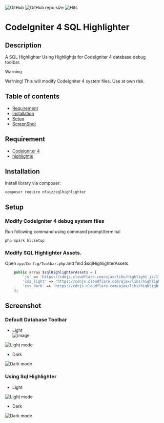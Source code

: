 ![GitHub](https://img.shields.io/github/license/nfaiz/ci4-sqlhighlighter)
![GitHub repo size](https://img.shields.io/github/repo-size/nfaiz/ci4-sqlhighlighter?label=size)
![Hits](https://hits.seeyoufarm.com/api/count/incr/badge.svg?url=nfaiz/ci4-sqlhighlighter)

# CodeIgniter 4 SQL Highlighter

## Description
A SQL Highlighter Using Highlightjs for CodeIgniter 4 database debug toolbar.

> [!WARNING]
> Warning! This will modify CodeIgniter 4 system files. Use at own risk.

## Table of contents
  * [Requirement](#requirement)
  * [Installation](#installation)
  * [Setup](#setup)
  * [ScreenShot](#screenshot)

## Requirement
* [Codeigniter 4](https://github.com/codeigniter4/CodeIgniter4)
* [highlightjs](https://highlightjs.org)

## Installation
Install library via composer:

    composer require nfaiz/sqlhighlighter

## Setup

### Modify CodeIgniter 4 debug system files
Run following command using command prompt/terminal

    php spark hl:setup

### Modify SQL Highlighter Assets.
Open `app/Config/Toolbar.php` and find $sqlHighlighterAssets

```php
    public array $sqlHighlighterAssets = [
        'js' => 'https://cdnjs.cloudflare.com/ajax/libs/highlight.js/11.10.0/highlight.min.js',
        'css_light' => 'https://cdnjs.cloudflare.com/ajax/libs/highlight.js/11.10.0/styles/atom-one-light.min.css',
        'css_dark' => 'https://cdnjs.cloudflare.com/ajax/libs/highlight.js/11.10.0/styles/atom-one-dark.min.css',
    ];
```
## Screenshot

### Default Database Toolbar

* Light<br />![image](https://github.com/user-attachments/assets/b43b3489-9d56-4b49-b7ea-0af3298d7035)
<img src="https://user-images.githubusercontent.com/1330109/193412805-a923b570-a4b1-47e6-956c-3f9f97e8c2d8.png" alt="Light mode">

* Dark<br />
<img src="https://user-images.githubusercontent.com/1330109/193412939-b132801a-a639-4d1e-a57e-c2df1d628a6d.png" alt="Dark mode">

### Using Sql Highlighter

* Light
<img src="https://user-images.githubusercontent.com/1330109/193412867-83603790-0c44-402b-b790-4f3d6576c412.png" alt="Light mode">

* Dark
<img src="https://user-images.githubusercontent.com/1330109/193412970-faa3896e-8425-44a5-961e-ca9e553fecd9.png" alt="Dark mode">